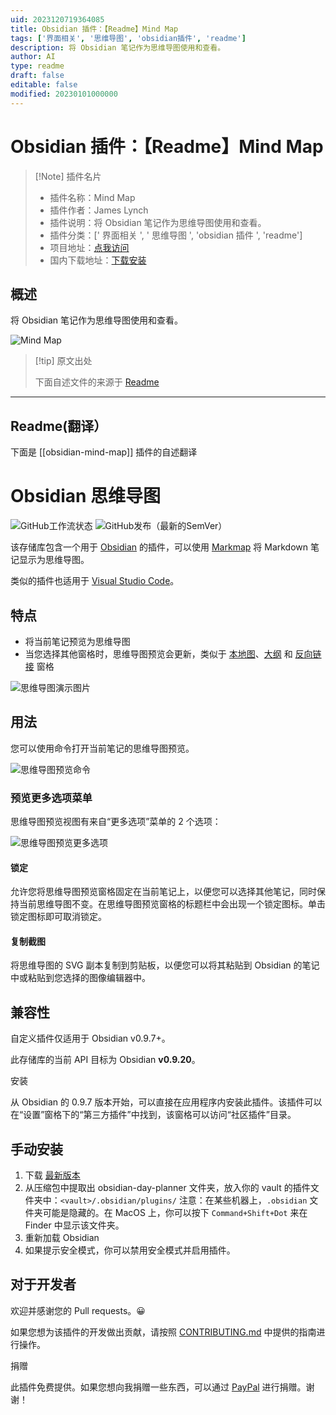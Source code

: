 ```yaml
---
uid: 2023120719364085
title: Obsidian 插件：【Readme】Mind Map
tags: ['界面相关', '思维导图', 'obsidian插件', 'readme']
description: 将 Obsidian 笔记作为思维导图使用和查看。
author: AI
type: readme
draft: false
editable: false
modified: 20230101000000
---
```


# Obsidian 插件：【Readme】Mind Map

> [!Note] 插件名片
> - 插件名称：Mind Map
> - 插件作者：James Lynch
> - 插件说明：将 Obsidian 笔记作为思维导图使用和查看。
> - 插件分类：[' 界面相关 ', ' 思维导图 ', 'obsidian 插件 ', 'readme']
> - 项目地址：[点我访问](https://github.com/lynchjames/obsidian-mind-map)
> - 国内下载地址：[下载安装](https://pkmer.cn/products/plugin/pluginMarket/?obsidian-mind-map)

## 概述

将 Obsidian 笔记作为思维导图使用和查看。

![Mind Map](https://cdn.pkmer.cn/covers/obsidian-mind-map.png!pkmer)

> [!tip] 原文出处
>
>下面自述文件的来源于 [Readme](https://ghproxy.net/https://raw.githubusercontent.com/lynchjames/obsidian-mind-map/main/README.md)
>

---

## Readme(翻译）

下面是 [[obsidian-mind-map]] 插件的自述翻译

# Obsidian 思维导图

![GitHub工作流状态](https://img.shields.io/github/workflow/status/lynchjames/obsidian-mind-map/Release%20Build?logo=github&style=for-the-badge) ![GitHub发布（最新的SemVer）](https://img.shields.io/github/v/release/lynchjames/obsidian-mind-map?style=for-the-badge&sort=semver)

该存储库包含一个用于 [Obsidian](https://obsidian.md/) 的插件，可以使用 [Markmap](https://markmap.js.org/) 将 Markdown 笔记显示为思维导图。

类似的插件也适用于 [Visual Studio Code](https://marketplace.visualstudio.com/items?itemName=gera2ld.markmap-vscode)。

## 特点

- 将当前笔记预览为思维导图
- 当您选择其他窗格时，思维导图预览会更新，类似于 [本地图](https://forum.obsidian.md/t/how-to-open-a-local-graph-view-pane-on-the-right-sidebar/7190)、[大纲](https://publish.obsidian.md/help/Plugins/Outline) 和 [反向链接](https://publish.obsidian.md/help/Plugins/Backlinks) 窗格

![思维导图演示图片](https://raw.githubusercontent.com/lynchjames/obsidian-mind-map/main/images/mind-map-demo.png)

## 用法

您可以使用命令打开当前笔记的思维导图预览。

![思维导图预览命令](https://cdn.pkmer.cn/covers/obsidian-mind-map_1_3.png!pkmer)

### 预览更多选项菜单

思维导图预览视图有来自“更多选项”菜单的 2 个选项：

![思维导图预览更多选项](https://cdn.pkmer.cn/covers/obsidian-mind-map_1_4.png!pkmer)

#### 锁定

允许您将思维导图预览窗格固定在当前笔记上，以便您可以选择其他笔记，同时保持当前思维导图不变。在思维导图预览窗格的标题栏中会出现一个锁定图标。单击锁定图标即可取消锁定。

#### 复制截图

将思维导图的 SVG 副本复制到剪贴板，以便您可以将其粘贴到 Obsidian 的笔记中或粘贴到您选择的图像编辑器中。

## 兼容性

自定义插件仅适用于 Obsidian v0.9.7+。

此存储库的当前 API 目标为 Obsidian **v0.9.20**。

安装

从 Obsidian 的 0.9.7 版本开始，可以直接在应用程序内安装此插件。该插件可以在“设置”窗格下的“第三方插件”中找到，该窗格可以访问“社区插件”目录。

## 手动安装

1. 下载 [最新版本](https://github.com/lynchjames/obsidian-mind-map/releases/latest)
2. 从压缩包中提取出 obsidian-day-planner 文件夹，放入你的 vault 的插件文件夹中：`<vault>/.obsidian/plugins/`
注意：在某些机器上，`.obsidian` 文件夹可能是隐藏的。在 MacOS 上，你可以按下 `Command+Shift+Dot` 来在 Finder 中显示该文件夹。
3. 重新加载 Obsidian
4. 如果提示安全模式，你可以禁用安全模式并启用插件。

## 对于开发者

欢迎并感谢您的 Pull requests。😀

如果您想为该插件的开发做出贡献，请按照 [CONTRIBUTING.md](CONTRIBUTING.md) 中提供的指南进行操作。

捐赠

此插件免费提供。如果您想向我捐赠一些东西，可以通过 [PayPal](https://paypal.me/lynchjames2020) 进行捐赠。谢谢！
